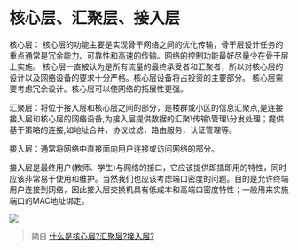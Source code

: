 # 核心层、汇聚层、接入层

核心层： 核心层的功能主要是实现骨干网络之间的优化传输，骨干层设计任务的重点通常是冗余能力、可靠性和高速的传输。网络的控制功能最好尽量少在骨干层上实施。
核心层一直被认为是所有流量的最终承受者和汇聚者，所以对核心层的设计以及网络设备的要求十分严格。核心层设备将占投资的主要部分。 核心层需要考虑冗余设计。核心层可以使网络的拓展性更强。

汇聚层：将位于接入层和核心层之间的部分，是楼群或小区的信息汇聚点,是连接接入层和核心层的网络设备,为接入层提供数据的汇聚\传输\管理\分发处理；提供基于策略的连接,如地址合并，协议过滤，路由服务，认证管理等。

接入层：通常将网络中直接面向用户连接或访问网络的部分。

接入层是最终用户(教师、学生)与网络的接口，它应该提供即插即用的特性，同时应该非常易于使用和维护。当然我们也应该考虑端口密度的问题。目的是允许终端用户连接到网络，因此接入层交换机具有低成本和高端口密度特性；一般用来实施端口的MAC地址绑定。




![](https://i.postimg.cc/Z5kJrPT3/5276.png)

>摘自 [什么是核心层?汇聚层?接入层?](https://zhidao.baidu.com/question/14043360.html?word=&fr=wenda_ala&device=mobile&ssid=0&from=1022560v&uid=0&pu=usm@2,sz@320_1001,ta@iphone_2_9.0_24_76.0&bd_page_type=1&baiduid=84068ABBDAA8AC922BE7354873622B74&tj=wenda_1_0_10_l1)
